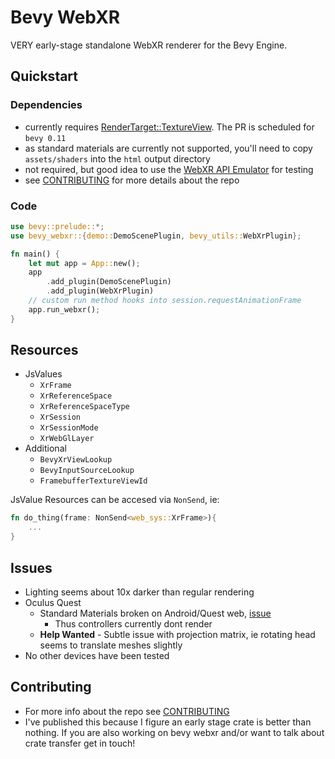 # Bevy WebXR

VERY early-stage standalone WebXR renderer for the Bevy Engine.

## Quickstart

### Dependencies

- currently requires [RenderTarget::TextureView](https://github.com/bevyengine/bevy/pull/8042). The PR is scheduled for `bevy 0.11`
- as standard materials are currently not supported, you'll need to copy `assets/shaders` into the `html` output directory
- not required, but good idea to use the [WebXR API Emulator](https://chrome.google.com/webstore/detail/webxr-api-emulator/mjddjgeghkdijejnciaefnkjmkafnnje?hl=en) for testing
- see [CONTRIBUTING](contributing.md) for more details about the repo

### Code

```rs
use bevy::prelude::*;
use bevy_webxr::{demo::DemoScenePlugin, bevy_utils::WebXrPlugin};

fn main() {
	let mut app = App::new();
	app
		.add_plugin(DemoScenePlugin)
		.add_plugin(WebXrPlugin)
	// custom run method hooks into session.requestAnimationFrame
	app.run_webxr();
}
```

## Resources
- JsValues
	- `XrFrame`
	- `XrReferenceSpace`
	- `XrReferenceSpaceType`
	- `XrSession`
	- `XrSessionMode`
	- `XrWebGlLayer`
- Additional
	- `BevyXrViewLookup`
	- `BevyInputSourceLookup`
	- `FramebufferTextureViewId`

JsValue Resources can be accesed via `NonSend`, ie:

```rs
fn do_thing(frame: NonSend<web_sys::XrFrame>){
	...
}
```
## Issues

- Lighting seems about 10x darker than regular rendering
- Oculus Quest
	- Standard Materials broken on Android/Quest web, [issue](https://github.com/bevyengine/bevy/issues/4582)
		- Thus controllers currently dont render
	- **Help Wanted** - Subtle issue with projection matrix, ie rotating head seems to translate meshes slightly
- No other devices have been tested

## Contributing

- For more info about the repo see [CONTRIBUTING](contributing.md)
- I've published this because I figure an early stage crate is better than nothing. If you are also working on bevy webxr and/or want to talk about crate transfer get in touch!